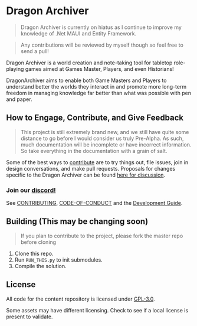 # Dragon Archiver
> Dragon Archiver is currently on hiatus as I continue to improve my knowledge of .Net MAUI and Entity Framework.

> Any contributions will be reviewed by myself though so feel free to send a pull!

Dragon Archiver is a world creation and note-taking tool for tabletop role-playing games aimed at Games Master, Players, and even Historians!

DragonArchiver aims to enable both Game Masters and Players to understand better the worlds they interact in and promote more long-term freedom in managing knowledge far better than what was possible with pen and paper.

## How to Engage, Contribute, and Give Feedback

> This project is still extremely brand new, and we still have quite some distance to go before I would consider us truly Pre-Alpha. As such, much documentation will be incomplete or have incorrect information. So take everything in the documentation with a grain of salt.

Some of the best ways to [contribute](.github/CONTRIBUTING.md) are to try things out, file issues, join in design conversations,
and make pull requests. Proposals for changes specific to the Dragon Archiver can be found [here for discussion](https://github.com/WizWorksInc/DragonArchiver/issues).


### Join our [discord!](https://discord.gg/rXdqsmGZ6q)

See [CONTRIBUTING](.github/CONTRIBUTING.md), [CODE-OF-CONDUCT](.github/CODE_OF_CONDUCT.md) and the [Development Guide](.github/DEVELOPMENT.md).
## Building (This may be changing soon)

> If you plan to contribute to the project, please fork the master repo before cloning

1. Clone this repo.
2. Run `RUN_THIS.py` to init submodules.
3. Compile the solution.

## License

All code for the content repository is licensed under [GPL-3.0](https://github.com/WizWorksInc/DragonArchiver/blob/main/LICENSE).

Some assets may have different licensing. Check to see if a local license is present to validate.
